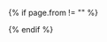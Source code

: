 {% if page.from != "" %}
<style type="text/css">
.tags_speaker .stage {
  background-image: url("http://maps.googleapis.com/maps/api/staticmap?size=640x340&scale=2&sensor=false&zoom=5&markers=color:0xE10079%7C{{ page.from | cgi_escape }}&visual_refresh=1");
  background-repeat: repeat;
  cursor: pointer;
}
</style>
<script>
(function() {
var target = document.querySelector('.tags_speaker .stage')
if (target) target.onclick = function(e) {
  if (e.target == target) {
    window.open('https://www.google.com/maps/preview#!q={{ page.from | cgi_escape }}')
  }
}
})();
</script>
{% endif %}